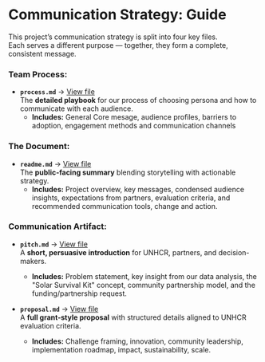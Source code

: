 
<!-- markdownlint-disable MD013 MD031 MD007 MD033 MD004 MD009 MD013 MD045 MD041 MD032 MD039 MD019 MD012-->


<!-- markdownlint-disable MD031 MD033 MD004 MD001 MD009 MD013 MD045 MD001 -->
# **Communication Strategy: Guide**

This project’s communication strategy is split into four key files.  
Each serves a different purpose — together, they form a complete, consistent message.

### Team Process:
- **`process.md`** → [View file](https://github.com/MIT-Emerging-Talent/ET6-CDSP-group-08-repo/blob/communicating_res/5_communication_strategy/process.md)  
  The **detailed playbook** for our process of choosing persona and how to communicate with each audience.  
  - **Includes:** General Core mesage, audience profiles, barriers to adoption, engagement methods and communication channels

### The Document:
- **`readme.md`** → [View file](https://github.com/MIT-Emerging-Talent/ET6-CDSP-group-08-repo/blob/communicating_res/5_communication_strategy/README.md)  
  The **public-facing summary** blending storytelling with actionable strategy.  
  - **Includes:** Project overview, key messages, condensed audience insights, expectations from partners, evaluation criteria, and recommended communication tools, change and action.

### Communication Artifact:
- **`pitch.md`** → [View file](https://github.com/MIT-Emerging-Talent/ET6-CDSP-group-08-repo/blob/communicating_res/5_communication_strategy/pitch.md)  
  A **short, persuasive introduction** for UNHCR, partners, and decision-makers.  
  - **Includes:** Problem statement, key insight from our data analysis, the "Solar Survival Kit" concept, community partnership model, and the funding/partnership request.

- **`proposal.md`** → [View file](https://github.com/MIT-Emerging-Talent/ET6-CDSP-group-08-repo/blob/communicating_res/5_communication_strategy/proposal.md)  
  A **full grant-style proposal** with structured details aligned to UNHCR evaluation criteria.  
  - **Includes:** Challenge framing, innovation, community leadership, implementation roadmap, impact, sustainability, scale.
  

